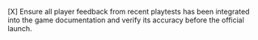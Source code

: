 [X] Ensure all player feedback from recent playtests has been integrated into the game documentation and verify its accuracy before the official launch.